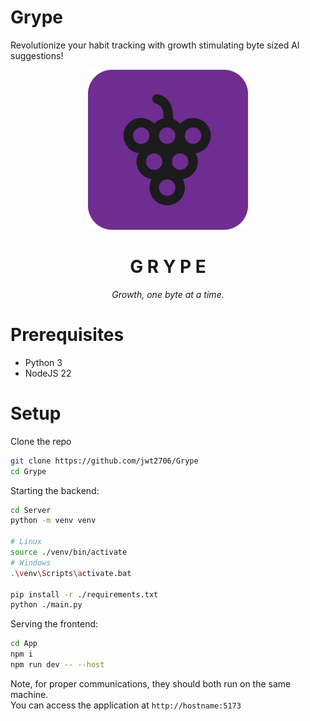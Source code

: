 # Grype

Revolutionize your habit tracking with growth stimulating byte sized AI suggestions!

<div align="center">
  <img src="./grype.png">
  <h1><b>G R Y P E</b></h1>
  <p><i>Growth, one byte at a time.</i></p>
</div>

# Prerequisites
- Python 3
- NodeJS 22

# Setup

Clone the repo  

```bash
git clone https://github.com/jwt2706/Grype
cd Grype
```

Starting the backend:  

```bash
cd Server
python -m venv venv

# Linux
source ./venv/bin/activate
# Windows
.\venv\Scripts\activate.bat

pip install -r ./requirements.txt
python ./main.py
```

Serving the frontend:  

```bash
cd App
npm i
npm run dev -- --host
```

Note, for proper communications, they should both run on the same machine.  
You can access the application at `http://hostname:5173`
